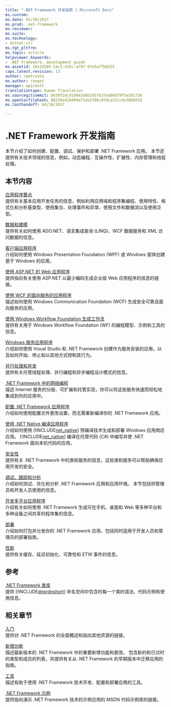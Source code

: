 ```yaml
---
title: ".NET Framework 开发指南 | Microsoft Docs"
ms.custom: 
ms.date: 03/30/2017
ms.prod: .net-framework
ms.reviewer: 
ms.suite: 
ms.technology:
- dotnet-clr
ms.tgt_pltfrm: 
ms.topic: article
helpviewer_keywords:
- .NET Framework, development guide
ms.assetid: 26e3d285-24c3-435c-a797-9fe5affb8525
caps.latest.revision: 13
author: rpetrusha
ms.author: ronpet
manager: wpickett
translationtype: Human Translation
ms.sourcegitcommit: b630f2dc91068168b1d57b37ad80d79f5e3d1738
ms.openlocfilehash: 88219e428409a71eb2706c97dca31ccde38bb918
ms.lasthandoff: 04/18/2017

---
```

# <a name="net-framework-development-guide"></a>.NET Framework 开发指南
本节介绍了如何创建、配置、调试、保护和部署 .NET Framework 应用。 本节还提供有关技术领域的信息，例如，动态编程、互操作性、扩展性、内存管理和线程处理。  
  
## <a name="in-this-section"></a>本节内容  
 [应用程序要点](../../docs/standard/application-essentials.md)  
 提供有关基本应用开发任务的信息，例如利用应用域和程序集编程、使用特性、格式化和分析基类型、使用集合、处理事件和异常、使用文件和数据流以及使用泛型。  
  
 [数据和建模](../../docs/framework/data/index.md)  
 提供有关如何使用 ADO.NET、语言集成查询 (LINQ)、WCF 数据服务和 XML 访问数据的信息。  
  
 [客户端应用程序](../../docs/framework/develop-client-apps.md)  
 介绍如何使用 Windows Presentation Foundation (WPF) 或 Windows 窗体创建基于 Windows 的应用。  
  
 [使用 ASP.NET 的 Web 应用程序](../../docs/framework/develop-web-apps-with-aspnet.md)  
 提供指向有关使用 ASP.NET 以最少编码生成企业级 Web 应用程序的信息的链接。  
  
 [使用 WCF 的面向服务的应用程序](../../docs/framework/wcf/index.md)  
 描述如何使用 Windows Communication Foundation (WCF) 生成安全可靠且面向服务的应用。  
  
 [使用 Windows Workflow Foundation 生成工作流](windows-workflow-foundation/index.md)     
 提供有关用于 Windows Workflow Foundation (WF) 的编程模型、示例和工具的信息。   

 [Windows 服务应用程序](../../docs/framework/windows-services/index.md)  
 介绍如何使用 Visual Studio 和 .NET Framework 创建作为服务安装的应用，以及如何开始、停止和以其他方式控制其行为。  
  
 [并行处理和并发](../../docs/standard/parallel-processing-and-concurrency.md)  
 提供有关托管线程处理、并行编程和异步编程设计模式的信息。  
  
 [.NET Framework 中的网络编程](../../docs/framework/network-programming/index.md)  
 描述 Internet 服务的分层、可扩展和托管实现，你可以将这些服务快速而轻松地集成到你的应用中。  
  
 [配置 .NET Framework 应用程序](configure-apps/index.md)    
 介绍如何使用配置文件更改设置，而无需重新编译你的 .NET Framework 应用。  
  
 [使用 .NET Native 编译应用程序](../../docs/framework/net-native/index.md)  
 介绍如何使用 [!INCLUDE[net_native](../../includes/net-native-md.md)] 预编译技术生成和部署 Windows 应用商店应用。 [!INCLUDE[net_native](../../includes/net-native-md.md)] 编译在托管代码 (C#) 中编写并使 .NET Framework 面向本机代码的应用。  
  
 [安全性](../../docs/standard/security/index.md)  
 提供有关 .NET Framework 中的类和服务的信息，这些类和服务可以帮助确保应用开发的安全。  
  
 [调试、跟踪和分析](../../docs/framework/debug-trace-profile/index.md)  
 介绍如何测试、优化和分析 .NET Framework 应用和应用环境。 本节包括供管理员和开发人员使用的信息。  
  
 [开发多平台应用程序](../../docs/standard/cross-platform/index.md)  
 介绍有关如何使用 .NET Framework 生成可在手机、桌面和 Web 等多种平台和多种设备之间共享的程序集的信息。  
  
 [部署](../../docs/framework/deployment/index.md)  
 介绍如何打包并分发你的 .NET Framework 应用，包括同时适用于开发人员和管理员的部署指南。  
  
 [性能](../../docs/framework/performance/index.md)  
 提供有关缓存、延迟初始化、可靠性和 ETW 事件的信息。  
  
 <!--zz [Advanced Reading for the .NET Framework](http://msdn.microsoft.com/en-us/faae8083-fecb-4514-b133-b0a5a32a7c3c)  
 Provides information about advanced development tasks and techniques in the .NET Framework, including extensibility, interoperability, and reflection. Also includes the reference topics for unmanaged APIs that can be used by managed apps, such as runtime hosts, compilers, disassemblers, debuggers, and profilers.  --> 
  
## <a name="reference"></a>参考  
 [.NET Framework 类库](https://docs.microsoft.com/en-us/dotnet/api/?view=netframework-4.7)  
 提供 [!INCLUDE[dnprdnshort](../../includes/dnprdnshort-md.md)] 命名空间中包含的每一个类的语法、代码示例和使用信息。  
  
## <a name="related-sections"></a>相关章节  
 [入门](../../docs/framework/get-started/index.md)  
 提供对 .NET Framework 的全面概述和指向其他资源的链接。  
  
 [新增功能](../../docs/framework/whats-new/index.md)  
 描述最新版本的 .NET Framework 中的重要新增功能和更改。 包含新的和已过时的类型和成员的列表，并提供有关从 .NET Framework 的早期版本中迁移应用的指南。  
  
 [工具](../../docs/framework/tools/index.md)  
 描述有助于使用 .NET Framework 技术开发、配置和部署应用的工具。  
  
 [.NET Framework 示例](http://msdn.microsoft.com/en-us/177055f8-4a1f-43e7-aee6-995c196079b1)  
 提供指向演示 .NET Framework 技术的示例应用的 MSDN 代码示例库的链接。
